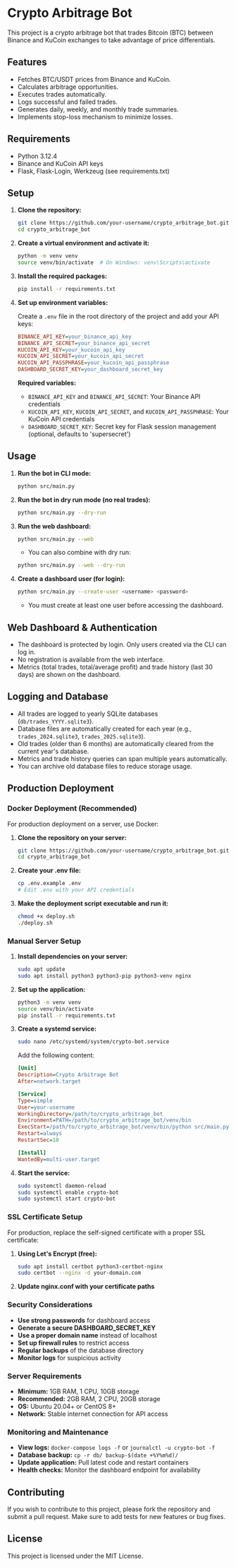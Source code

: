 # Crypto Arbitrage Bot

This project is a crypto arbitrage bot that trades Bitcoin (BTC) between Binance and KuCoin exchanges to take advantage of price differentials.

## Features

- Fetches BTC/USDT prices from Binance and KuCoin.
- Calculates arbitrage opportunities.
- Executes trades automatically.
- Logs successful and failed trades.
- Generates daily, weekly, and monthly trade summaries.
- Implements stop-loss mechanism to minimize losses.

## Requirements

- Python 3.12.4
- Binance and KuCoin API keys
- Flask, Flask-Login, Werkzeug (see requirements.txt)

## Setup

1. **Clone the repository:**
    ```bash
    git clone https://github.com/your-username/crypto_arbitrage_bot.git
    cd crypto_arbitrage_bot
    ```

2. **Create a virtual environment and activate it:**
    ```bash
    python -m venv venv
    source venv/bin/activate  # On Windows: venv\Scripts\activate
    ```

3. **Install the required packages:**
    ```bash
    pip install -r requirements.txt
    ```

4. **Set up environment variables:**

    Create a `.env` file in the root directory of the project and add your API keys:
    ```ini
    BINANCE_API_KEY=your_binance_api_key
    BINANCE_API_SECRET=your_binance_api_secret
    KUCOIN_API_KEY=your_kucoin_api_key
    KUCOIN_API_SECRET=your_kucoin_api_secret
    KUCOIN_API_PASSPHRASE=your_kucoin_api_passphrase
    DASHBOARD_SECRET_KEY=your_dashboard_secret_key
    ```

    **Required variables:**
    - `BINANCE_API_KEY` and `BINANCE_API_SECRET`: Your Binance API credentials
    - `KUCOIN_API_KEY`, `KUCOIN_API_SECRET`, and `KUCOIN_API_PASSPHRASE`: Your KuCoin API credentials
    - `DASHBOARD_SECRET_KEY`: Secret key for Flask session management (optional, defaults to 'supersecret')

## Usage

1. **Run the bot in CLI mode:**
    ```bash
    python src/main.py
    ```

2. **Run the bot in dry run mode (no real trades):**
    ```bash
    python src/main.py --dry-run
    ```

3. **Run the web dashboard:**
    ```bash
    python src/main.py --web
    ```
    - You can also combine with dry run:
    ```bash
    python src/main.py --web --dry-run
    ```

4. **Create a dashboard user (for login):**
    ```bash
    python src/main.py --create-user <username> <password>
    ```
    - You must create at least one user before accessing the dashboard.

## Web Dashboard & Authentication

- The dashboard is protected by login. Only users created via the CLI can log in.
- No registration is available from the web interface.
- Metrics (total trades, total/average profit) and trade history (last 30 days) are shown on the dashboard.

## Logging and Database

- All trades are logged to yearly SQLite databases (`db/trades_YYYY.sqlite3`).
- Database files are automatically created for each year (e.g., `trades_2024.sqlite3`, `trades_2025.sqlite3`).
- Old trades (older than 6 months) are automatically cleared from the current year's database.
- Metrics and trade history queries can span multiple years automatically.
- You can archive old database files to reduce storage usage.

## Production Deployment

### Docker Deployment (Recommended)

For production deployment on a server, use Docker:

1. **Clone the repository on your server:**
    ```bash
    git clone https://github.com/your-username/crypto_arbitrage_bot.git
    cd crypto_arbitrage_bot
    ```

2. **Create your .env file:**
    ```bash
    cp .env.example .env
    # Edit .env with your API credentials
    ```

3. **Make the deployment script executable and run it:**
    ```bash
    chmod +x deploy.sh
    ./deploy.sh
    ```

### Manual Server Setup

1. **Install dependencies on your server:**
    ```bash
    sudo apt update
    sudo apt install python3 python3-pip python3-venv nginx
    ```

2. **Set up the application:**
    ```bash
    python3 -m venv venv
    source venv/bin/activate
    pip install -r requirements.txt
    ```

3. **Create a systemd service:**
    ```bash
    sudo nano /etc/systemd/system/crypto-bot.service
    ```
    
    Add the following content:
    ```ini
    [Unit]
    Description=Crypto Arbitrage Bot
    After=network.target

    [Service]
    Type=simple
    User=your-username
    WorkingDirectory=/path/to/crypto_arbitrage_bot
    Environment=PATH=/path/to/crypto_arbitrage_bot/venv/bin
    ExecStart=/path/to/crypto_arbitrage_bot/venv/bin/python src/main.py --web
    Restart=always
    RestartSec=10

    [Install]
    WantedBy=multi-user.target
    ```

4. **Start the service:**
    ```bash
    sudo systemctl daemon-reload
    sudo systemctl enable crypto-bot
    sudo systemctl start crypto-bot
    ```

### SSL Certificate Setup

For production, replace the self-signed certificate with a proper SSL certificate:

1. **Using Let's Encrypt (free):**
    ```bash
    sudo apt install certbot python3-certbot-nginx
    sudo certbot --nginx -d your-domain.com
    ```

2. **Update nginx.conf with your certificate paths**

### Security Considerations

- **Use strong passwords** for dashboard access
- **Generate a secure DASHBOARD_SECRET_KEY**
- **Use a proper domain name** instead of localhost
- **Set up firewall rules** to restrict access
- **Regular backups** of the database directory
- **Monitor logs** for suspicious activity

### Server Requirements

- **Minimum:** 1GB RAM, 1 CPU, 10GB storage
- **Recommended:** 2GB RAM, 2 CPU, 20GB storage
- **OS:** Ubuntu 20.04+ or CentOS 8+
- **Network:** Stable internet connection for API access

### Monitoring and Maintenance

- **View logs:** `docker-compose logs -f` or `journalctl -u crypto-bot -f`
- **Database backup:** `cp -r db/ backup-$(date +%Y%m%d)/`
- **Update application:** Pull latest code and restart containers
- **Health checks:** Monitor the dashboard endpoint for availability

## Contributing

If you wish to contribute to this project, please fork the repository and submit a pull request. Make sure to add tests for new features or bug fixes.

## License

This project is licensed under the MIT License.
